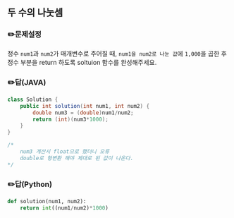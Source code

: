 ## <b>두 수의 나눗셈</b>
### ✏️문제설정
정수 `num1`과 `num2`가 매개변수로 주어질 때, `num1을 num2로 나눈 값`에 `1,000`을 곱한 후 정수 부분을 return 하도록 soltuion 함수를 완성해주세요.
### ✏️답(JAVA)
```java
class Solution {
    public int solution(int num1, int num2) {
        double num3 = (double)num1/num2;
        return (int)(num3*1000);
    }
}

/*
	num3 계산시 float으로 했더니 오류
	double로 형변환 해야 제대로 된 값이 나온다.
*/
```
### ✏️답(Python)
```python
def solution(num1, num2):
    return int((num1/num2)*1000)
```
